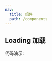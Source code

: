 ```yaml
---
nav:
  title: 组件
  path: /components
---
```


## Loading 加载

代码演示:

<code src="./demo/basic.jsx" ></code>

<API></API>
